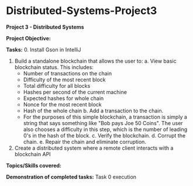 # Distributed-Systems-Project3
**Project 3 - Distributed Systems**

**Project Objective:**


**Tasks:**
0. Install Gson in IntelliJ
1. Build a standalone blockchain that allows the user to:
  a. View basic blockchain status. This includes:
      - Number of transactions on the chain
      - Difficulty of the most recent block
      - Total difficulty for all blocks
      - Hashes per second of the current machine
      - Expected hashes for whole chain
      - Nonce for the most recent block
      - Hash of the whole chain
  b. Add a transaction to the chain.
      - For the purposes of this simple blockchain, a transaction is simply a string that says something like "Bob pays Joe 50 Coins". The user also chooses a difficulty in this step, which is the number of leading 0's in the hash of the block. 
  c. Verify the blockchain.
  d. Corrupt the chain.
  e. Repair the chain and eliminate corruption.
3. Create a distributed system where a remote client interacts with a blockchain API

**Topics/Skills covered:**


**Demonstration of completed tasks:**
Task 0 execution
